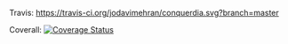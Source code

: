 Travis: https://travis-ci.org/jodavimehran/conquerdia.svg?branch=master


Coverall: [![Coverage Status](https://coveralls.io/repos/github/jodavimehran/conquerdia/badge.svg?branch=master)](https://coveralls.io/github/jodavimehran/conquerdia?branch=master)